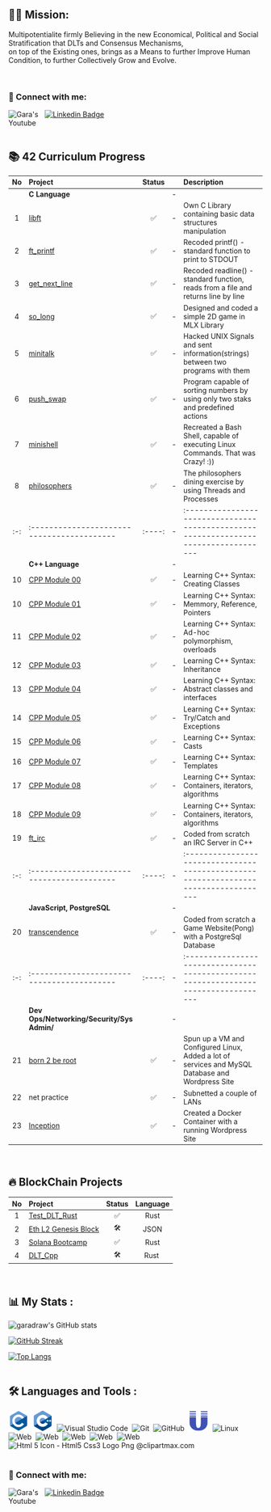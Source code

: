 ##  :man_technologist: Mission:
Multipotentialite firmly Believing in the new Economical, Political and Social Stratification that DLTs and Consensus Mechanisms, \
on top of the Existing ones, brings as a Means to further Improve Human Condition, to further Collectively Grow and Evolve.

<br />

### :link: Connect with me:

[![Linkedin Badge](https://img.shields.io/badge/-Valentin_Simeonov-blue?style=flat&logo=Linkedin&logoColor=white)](https://www.linkedin.com/in/valentinsimeonovbkdev/)
<a href="https://www.youtube.com/channel/UCYS_6-fssrt_i_O4e6UXQBw/featured">
  <img align="left" alt="Gara's Youtube" width="72px" src="https://upload.wikimedia.org/wikipedia/commons/b/b8/YouTube_Logo_2017.svg" />
</a>

<br />

## 📚 42 Curriculum Progress
| No  | Project                                    | Status |   |  Description
| :-: | :----------------------------------------- | :----: | - | :----------------------------------------------------------------------------------- |
|     |          **C Language**                    |        | - |  
| 1   | [libft](../../../libft)                    | ✅     | - |  Own C Library containing basic data structures manipulation
| 2   | [ft_printf](../../../ft_printf)            | ✅     | - |  Recoded printf() - standard function to print to STDOUT
| 3   | [get_next_line](../../../get_next_line)    | ✅     | - |  Recoded readline() - standard function, reads from a file and returns line by line
| 4   | [so_long](../../../so_long)                | ✅     | - |  Designed and coded a simple 2D game in MLX Library
| 5   | [minitalk](../../../minitalk)              | ✅     | - |  Hacked UNIX Signals and sent information(strings) between two programs with them
| 6   | [push_swap](../../../push_swap)            | ✅     | - |  Program capable of sorting numbers by using only two staks and predefined actions
| 7   | [minishell](../../../minishell)            | ✅     | - |  Recreated a Bash Shell, capable of executing Linux Commands. That was Crazy! :))
| 8   | [philosophers](../../../philosophers)      | ✅     | - |  The philosophers dining exercise by using Threads and Processes
| :-: | :----------------------------------------- | :----: | - | :----------------------------------------------------------------------------------- |
|     |         **C++ Language**                   |        | - |  
| 10  | [CPP Module 00](../../../cpp_module00)     | ✅     | - |  Learning C++ Syntax: Creating Classes
| 10  | [CPP Module 01](../../../cpp_module01)     | ✅     | - |  Learning C++ Syntax: Memmory, Reference, Pointers 
| 11  | [CPP Module 02](../../../cpp_module02)     | ✅     | - |  Learning C++ Syntax: Ad-hoc polymorphism, overloads
| 12  | [CPP Module 03](../../../cpp_module03)     | ✅     | - |  Learning C++ Syntax: Inheritance
| 13  | [CPP Module 04](../../../cpp_module04)     | ✅     | - |  Learning C++ Syntax: Abstract classes and interfaces
| 14  | [CPP Module 05](../../../cpp_module05)     | ✅     | - |  Learning C++ Syntax: Try/Catch and Exceptions
| 15  | [CPP Module 06](../../../cpp_module06)     | ✅     | - |  Learning C++ Syntax: Casts
| 16  | [CPP Module 07](../../../cpp_module07)     | ✅     | - |  Learning C++ Syntax: Templates
| 17  | [CPP Module 08](../../../cpp_module08)     | ✅     | - |  Learning C++ Syntax: Containers, iterators, algorithms
| 18  | [CPP Module 09](../../../cpp_module09)     | ✅     | - |  Learning C++ Syntax: Containers, iterators, algorithms
| 19  | [ft_irc](../../../ft_irc)                  | ✅     | - |  Coded from scratch an IRC Server in C++
| :-: | :----------------------------------------- | :----: | - | :----------------------------------------------------------------------------------- |
|     |          **JavaScript, PostgreSQL**        |        | - |
| 20  | [transcendence](../../../transcendence2)   | ✅     | - |  Coded from scratch a Game Website(Pong) with a PostgreSql Database
| :-: | :----------------------------------------- | :----: | - | :----------------------------------------------------------------------------------- |
|     | **Dev Ops/Networking/Security/Sys Admin/** |        | - | 
| 21  | [born 2 be root](../../../born2beroot)     | ✅     | - |  Spun up a VM and Configured Linux, Added a lot of services and MySQL Database and Wordpress Site       
| 22  | net practice                               | ✅     | - |  Subnetted a couple of LANs
| 23  | [Inception](../../../Inception)            | ✅     | - |  Created a Docker Container with a running Wordpress Site

<br />

## 🔥 BlockChain Projects
| No  | Project                                                                                                | Status |     Language    |
| :-: | :----------------------------------------------------------------------------------------------------- | :----: | :-------------: |
| 1   | [Test_DLT_Rust ](../../../Test_DLT_Rust)                                                               | ✅     |      Rust       |
| 2   | [Eth L2 Genesis Block](../../../eth_genesis_block)                                                     | 🛠️     |      JSON       |
| 3   | [Solana Bootcamp](../../../solana_bootcamp)                                                            | ✅     |      Rust       |
| 4   | [DLT_Cpp](../../../DLT_Cpp)                                                                            | 🛠️     |      Rust       󠁐|

<br />

## 📊 My Stats :
![garadraw's GitHub stats](https://github-readme-stats.vercel.app/api?username=garadraw&hide=contribs,prs&show_icons=true&theme=dark)

[![GitHub Streak](http://github-readme-streak-stats.herokuapp.com?user=garadraw&theme=dark&background=000000)](https://git.io/streak-stats)

[![Top Langs](https://github-readme-stats.vercel.app/api/top-langs/?username=garadraw&layout=compact&theme=dark)](https://github.com/garadraw/github-readme-stats)  
<br />

## :hammer_and_wrench: Languages and Tools :

<div>
  <img src="https://github.com/devicons/devicon/blob/master/icons/c/c-original.svg"  title="C" alt="C" width="40" height="40"/>&nbsp;
  <img src="https://github.com/devicons/devicon/blob/master/icons/cplusplus/cplusplus-original.svg" title="C++" alt="C++" width="40" height="40"/>&nbsp;
  <img src="https://cdn.jsdelivr.net/gh/devicons/devicon/icons/vscode/vscode-original.svg" title="Visual Studio Code" alt="Visual Studio Code" width="40" height="40"/>&nbsp;
  <img src="https://cdn.jsdelivr.net/gh/devicons/devicon/icons/git/git-original.svg" title="Git" alt="Git" width="40" height="40"/>&nbsp;
  <img src="https://user-images.githubusercontent.com/3369400/139448065-39a229ba-4b06-434b-bc67-616e2ed80c8f.png" title="GitHub" alt="GitHub" width="40" height="40"/>&nbsp;
  <img src="https://github.com/devicons/devicon/blob/master/icons/unix/unix-original.svg" title="Unix" alt="Unix" width="40" height="40"/>&nbsp;
  <img src="https://img.icons8.com/color/48/000000/linux--v2.png" title="Linux" alt="Linux" width="40" height="40"/>&nbsp;
  <img src="https://banner2.cleanpng.com/20180411/cvq/kisspng-javascript-html-computer-software-web-browser-watermark-5acdbd54ac19f7.4484983215234327887049.jpg" title="Web" alt="Web" width="40" height="40"/>&nbsp;
  <img src="https://banner2.cleanpng.com/20180402/csq/kisspng-css3-cascading-style-sheets-computer-icons-html-emblem-5ac245f0d27847.8044648115226813288621.jpg" title="Web" alt="Web" width="50" height="50"/>&nbsp
    <img src="https://banner2.cleanpng.com/20180426/hjw/kisspng-web-development-html-responsive-web-design-cascadi-5ae19e6b450b11.4585554715247355952828.jpg" title="Web" alt="Web" width="70" height="50" marginTop: "5"/>&nbsp
  <img src="https://upload.wikimedia.org/wikipedia/commons/4/4c/Typescript_logo_2020.svg" title="Web" alt="Web" width="70" height="50" marginTop: "5"/>&nbsp
    <img src="  https://en.wikipedia.org/wiki/HTML#/media/File:HTML5_logo_and_wordmark.svg" title="Web" alt="Web" width="70" height="50" marginTop: "5"/>&nbsp


<img src="https://www.clipartmax.com/png/small/68-688026_html-5-icon-html5-css3-logo-png.png" alt="Html 5 Icon - Html5 Css3 Logo Png @clipartmax.com">
  
  
  <div>
<br />

### :link: Connect with me:

[![Linkedin Badge](https://img.shields.io/badge/-Valentin_Simeonov-blue?style=flat&logo=Linkedin&logoColor=white)](http://www.linkedin.com/in/valentinsimeonovblockchaindeveloper)
<a href="https://www.youtube.com/channel/UCYS_6-fssrt_i_O4e6UXQBw/featured">
  <img align="left" alt="Gara's Youtube" width="72px" src="https://upload.wikimedia.org/wikipedia/commons/b/b8/YouTube_Logo_2017.svg" />
</a> 



<!--
**garadraw/garadraw** is a ✨ _special_ ✨ repository because its `README.md` (this file) appears on your GitHub profile.
 🛠️ 
🛠️ 🛠️ 🛠️ 🛠️ 🛠️ 🛠️ 🛠️ 🛠️ 🛠️ 🛠️ 🛠️ 🛠️ 🛠️ 🛠️ 🛠️ 🛠️ 🛠️ 🛠️ 🛠️ 🛠️ 🛠️ 🛠️ 🛠️ 🛠️ 🛠️ 🛠️ 🛠️ 🛠️ 🛠️ 🛠️ 🛠️ 🛠️ 🛠️ 🛠️ 🛠️ 
![github-user-contribution](https://user-images.githubusercontent.com/58959408/157782696-8bc9ca49-ca61-4ab5-8b83-49c4e76c1a8f.svg)

vision-friendly-dark
<> [![vsimeono's 42 stats](https://badge42.herokuapp.com/api/stats/vsimeono?privacyEmail=true)](https://github.com/JaeSeoKim/badge42). 
https://www.youtube.com/channel/UCYS_6-fssrt_i_O4e6UXQBw
https://www.youtube.com/channel/UCYS_6-fssrt_i_O4e6UXQBw/featured
https://seeklogo.com/vector-logo/316124/youtube-2017
